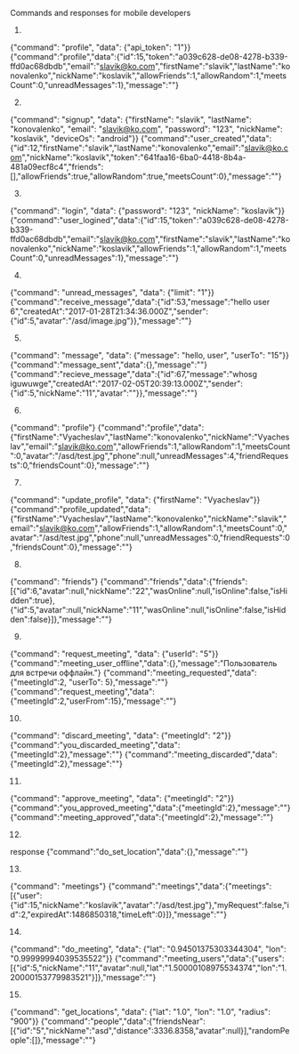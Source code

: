 Commands and responses for mobile developers

1)
{"command": "profile", "data": {"api_token": "1"}}
{"command":"profile","data":{"id":15,"token":"a039c628-de08-4278-b339-ffd0ac68dbdb","email":"slavik@ko.com","firstName":"slavik","lastName":"konovalenko","nickName":"koslavik","allowFriends":1,"allowRandom":1,"meetsCount":0,"unreadMessages":1},"message":""}

2)
{"command": "signup", "data": {"firstName": "slavik", "lastName": "konovalenko", "email": "slavik@ko.com", "password": "123", "nickName": "koslavik", "deviceOs": "android"}}
{"command":"user_created","data":{"id":12,"firstName":"slavik","lastName":"konovalenko","email":"slavik@ko.com","nickName":"koslavik","token":"641faa16-6ba0-4418-8b4a-481a09ecf8c4","friends":[],"allowFriends":true,"allowRandom":true,"meetsCount":0},"message":""}

3)
{"command": "login", "data": {"password": "123", "nickName": "koslavik"}}
{"command":"user_logined","data":{"id":15,"token":"a039c628-de08-4278-b339-ffd0ac68dbdb","email":"slavik@ko.com","firstName":"slavik","lastName":"konovalenko","nickName":"koslavik","allowFriends":1,"allowRandom":1,"meetsCount":0,"unreadMessages":1},"message":""}

4)
{"command": "unread_messages", "data": {"limit": "1"}}
{"command":"receive_message","data":{"id":53,"message":"hello user 6","createdAt":"2017-01-28T21:34:36.000Z","sender":{"id":5,"avatar":"/asd/image.jpg"}},"message":""}

5)
{"command": "message", "data": {"message": "hello, user", "userTo": "15"}}
{"command":"message_sent","data":{},"message":""}
{"command":"recieve_message","data":{"id":67,"message":"whosg iguwuwge","createdAt":"2017-02-05T20:39:13.000Z","sender":{"id":5,"nickName":"11","avatar":""}},"message":""}

6)
{"command": "profile"}
{"command":"profile","data":{"firstName":"Vyacheslav","lastName":"konovalenko","nickName":"Vyacheslav","email":"slavik@ko.com","allowFriends":1,"allowRandom":1,"meetsCount":0,"avatar":"/asd/test.jpg","phone":null,"unreadMessages":4,"friendRequests":0,"friendsCount":0},"message":""}

7)
{"command": "update_profile", "data": {"firstName": "Vyacheslav"}}
{"command":"profile_updated","data":{"firstName":"Vyacheslav","lastName":"konovalenko","nickName":"slavik","email":"slavik@ko.com","allowFriends":1,"allowRandom":1,"meetsCount":0,"avatar":"/asd/test.jpg","phone":null,"unreadMessages":0,"friendRequests":0,"friendsCount":0},"message":""}

8)
{"command": "friends"}
{"command":"friends","data":{"friends":[{"id":6,"avatar":null,"nickName":"22","wasOnline":null,"isOnline":false,"isHidden":true},{"id":5,"avatar":null,"nickName":"11","wasOnline":null,"isOnline":false,"isHidden":false}]},"message":""}

9)
{"command": "request_meeting", "data": {"userId": "5"}}
{"command":"meeting_user_offline","data":{},"message":"Пользователь для встречи оффлайн."}
{"command":"meeting_requested","data":{"meetingId":2, "userTo": 5},"message":""}
{"command":"request_meeting","data":{"meetingId":2,"userFrom":15},"message":""}

10)
{"command": "discard_meeting", "data": {"meetingId": "2"}}
{"command":"you_discarded_meeting","data":{"meetingId":2},"message":""}
{"command":"meeting_discarded","data":{"meetingId":2},"message":""}

11)
{"command": "approve_meeting", "data": {"meetingId": "2"}}
{"command":"you_approved_meeting","data":{"meetingId":2},"message":""}
{"command":"meeting_approved","data":{"meetingId":2},"message":""}

12)
response
{"command":"do_set_location","data":{},"message":""}

13)
{"command": "meetings"}
{"command":"meetings","data":{"meetings":[{"user":{"id":15,"nickName":"koslavik","avatar":"/asd/test.jpg"},"myRequest":false,"id":2,"expiredAt":1486850318,"timeLeft":0}]},"message":""}

14)
{"command": "do_meeting", "data": {"lat": "0.94501375303344304", "lon": "0.99999994039535522"}}
{"command":"meeting_users","data":{"users":[{"id":5,"nickName":"11","avatar":null,"lat":"1.50000108975534374","lon":"1.20000153779983521"}]},"message":""}

15)
{"command": "get_locations", "data": {"lat": "1.0", "lon": "1.0", "radius": "900"}}
{"command":"people","data":{"friendsNear":[{"id":"5","nickName":"asd","distance":3336.8358,"avatar":null}],"randomPeople":[]},"message":""}
